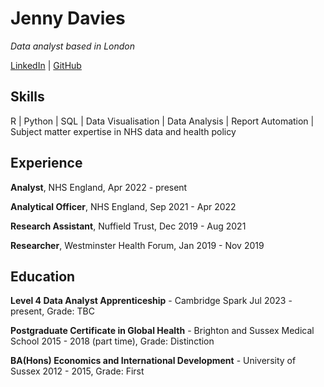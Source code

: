 # Jenny Davies

_Data analyst based in London_

[LinkedIn](https://www.linkedin.com/in/jenny-davies-3aba3aa8/) | [GitHub](https://github.com/jenny-davies)

## Skills
R | Python | SQL |
Data Visualisation | Data Analysis | Report Automation |
Subject matter expertise in NHS data and health policy

## Experience

**Analyst**, NHS England, Apr 2022 - present

**Analytical Officer**, NHS England, Sep 2021 - Apr 2022

**Research Assistant**, Nuffield Trust, Dec 2019 - Aug 2021

**Researcher**, Westminster Health Forum, Jan 2019 - Nov 2019

## Education

**Level 4 Data Analyst Apprenticeship** - Cambridge Spark
Jul 2023 - present, Grade: TBC

**Postgraduate Certificate in Global Health** - Brighton and Sussex Medical School
2015 - 2018 (part time), Grade: Distinction

**BA(Hons) Economics and International Development** - University of Sussex
2012 - 2015, Grade: First
